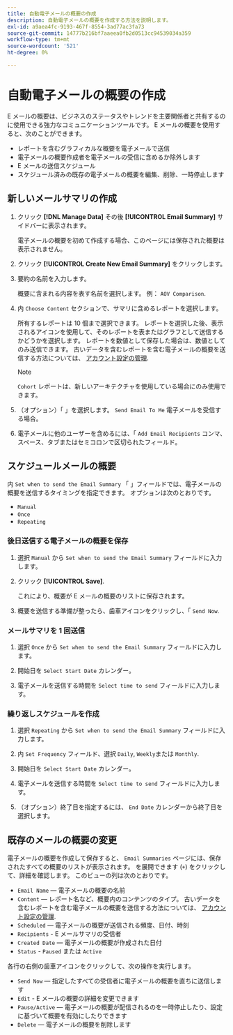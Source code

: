 ```yaml
---
title: 自動電子メールの概要の作成
description: 自動電子メールの概要を作成する方法を説明します。
exl-id: a9aea4fc-9193-467f-8554-3ad77ac3fa73
source-git-commit: 14777b216bf7aaeea0fb2d0513cc94539034a359
workflow-type: tm+mt
source-wordcount: '521'
ht-degree: 0%

---
```


# 自動電子メールの概要の作成

E メールの概要は、ビジネスのステータスやトレンドを主要関係者と共有するのに使用できる強力なコミュニケーションツールです。 E メールの概要を使用すると、次のことができます。

* レポートを含むグラフィカルな概要を電子メールで送信
* 電子メールの概要作成者を電子メールの受信に含めるか除外します
* E メールの送信スケジュール
* スケジュール済みの既存の電子メールの概要を編集、削除、一時停止します

## 新しいメールサマリの作成

1. クリック **[!DNL Manage Data]** その後 **[!UICONTROL Email Summary]** サイドバーに表示されます。

   電子メールの概要を初めて作成する場合、このページには保存された概要は表示されません。

1. クリック **[!UICONTROL Create New Email Summary]** をクリックします。

1. 要約の名前を入力します。

   概要に含まれる内容を表す名前を選択します。 例： `AOV Comparison`.

1. 内 `Choose Content` セクションで、サマリに含めるレポートを選択します。

   所有するレポートは 10 個まで選択できます。 レポートを選択した後、表示されるアイコンを使用して、そのレポートを表またはグラフとして送信するかどうかを選択します。 レポートを数値として保存した場合は、数値としてのみ送信できます。 古いデータを含むレポートを含む電子メールの概要を送信する方法については、 [アカウント設定の管理](../../administrator/account-management/managing-account-settings.md).

   >[!NOTE]
   >
   >`Cohort` レポートは、新しいアーキテクチャを使用している場合にのみ使用できます。

1. （オプション）「 」を選択します。 `Send Email To Me` 電子メールを受信する場合。

1. 電子メールに他のユーザーを含めるには、「 `Add Email Recipients` コンマ、スペース、タブまたはセミコロンで区切られたフィールド。

## スケジュールメールの概要

内 `Set when to send the Email Summary` 「 」フィールドでは、電子メールの概要を送信するタイミングを指定できます。 オプションは次のとおりです。

* `Manual`
* `Once`
* `Repeating`

### 後日送信する電子メールの概要を保存

1. 選択 `Manual` から `Set when to send the Email Summary` フィールドに入力します。

1. クリック **[!UICONTROL Save]**.

   これにより、概要が E メールの概要のリストに保存されます。

1. 概要を送信する準備が整ったら、歯車アイコンをクリックし、「 `Send Now`.

### メールサマリを 1 回送信

1. 選択 `Once` から `Set when to send the Email Summary` フィールドに入力します。

1. 開始日を `Select Start Date` カレンダー。

1. 電子メールを送信する時間を `Select time to send` フィールドに入力します。

### 繰り返しスケジュールを作成

1. 選択 `Repeating` から `Set when to send the Email Summary` フィールドに入力します。

1. 内 `Set Frequency` フィールド、選択 `Daily`, `Weekly`または `Monthly`.

1. 開始日を `Select Start Date` カレンダー。

1. 電子メールを送信する時間を `Select time to send` フィールドに入力します。

1. （オプション）終了日を指定するには、 `End Date` カレンダーから終了日を選択します。

## 既存のメールの概要の変更

電子メールの概要を作成して保存すると、 `Email Summaries` ページには、保存されたすべての概要のリストが表示されます。 を展開できます (`+`) をクリックして、詳細を確認します。 このビューの列は次のとおりです。

* `Email Name`  — 電子メールの概要の名前
* `Content`  — レポート名など、概要内のコンテンツのタイプ。 古いデータを含むレポートを含む電子メールの概要を送信する方法については、 [アカウント設定の管理](../../administrator/account-management/managing-account-settings.md).
* `Scheduled`  — 電子メールの概要が送信される頻度、日付、時刻
* `Recipients` - E メールサマリの受信者
* `Created Date`  — 電子メールの概要が作成された日付
* `Status` - `Paused` または `Active`

各行の右側の歯車アイコンをクリックして、次の操作を実行します。

* `Send Now`  — 指定したすべての受信者に電子メールの概要を直ちに送信します
* `Edit` - E メールの概要の詳細を変更できます
* `Pause/Active`  — 電子メールの概要が配信されるのを一時停止したり、設定に基づいて概要を有効にしたりできます
* `Delete`  — 電子メールの概要を削除します

